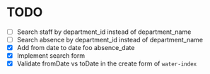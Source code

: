 # TODO

<!-- [ ] Todo -->
<!-- [x] Done -->
<!-- Order by priorities -->

- [ ] Search staff by department_id instead of department_name
- [ ] Search absence by department_id instead of department_name
- [x] Add from date to date foo absence_date
- [x] Implement search form
- [x] Validate fromDate vs toDate in the create form of `water-index`

